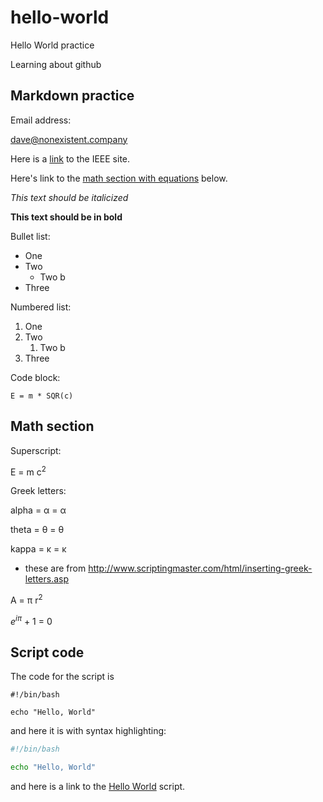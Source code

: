 # hello-world
Hello World practice

Learning about github

## Markdown practice

Email address:

dave@nonexistent.company

Here is a [link](https://www.ieee.org) to the IEEE site.

Here's link to the [math section with equations](https://github.com/dlewis24/hello-world/blob/master/README.md#math-section) below.

*This text should be italicized*

**This text should be in bold**

Bullet list:
* One
* Two
    * Two b
* Three

Numbered list:
1. One
2. Two
    1. Two b
3. Three

Code block:
```
E = m * SQR(c)
```

## Math section
Superscript:

E = m c<sup>2</sup>

Greek letters:

alpha = &alpha; = &#945;

theta = &theta; = &#952;

kappa = &kappa; = &#954;

- these are from http://www.scriptingmaster.com/html/inserting-greek-letters.asp

A = &pi; r<sup>2</sup>

*e<sup>i&pi;* + 1 = 0

## Script code
The code for the script is
```
#!/bin/bash

echo "Hello, World"
```
and here it is with syntax highlighting:
```Bash
#!/bin/bash

echo "Hello, World"
```
and here is a link to the [Hello World](hello.sh) script.
